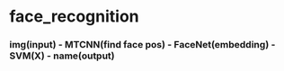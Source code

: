 # face_recognition

### img(input) - MTCNN(find face pos) - FaceNet(embedding) - SVM(X) - name(output)
